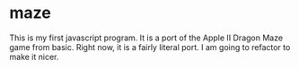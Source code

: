 # maze

This is my first javascript program. It is a port of the Apple II Dragon Maze game from basic. Right now, it is a fairly literal port. I am going to refactor to make it nicer. 
